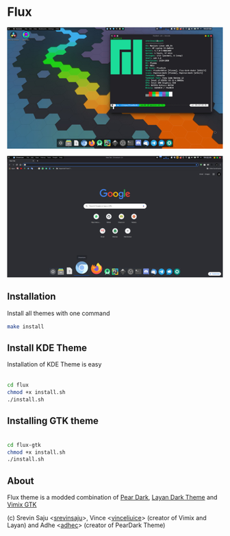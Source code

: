 # Flux

![preview for Flux theme](flux/flux_LF/contents/previews/preview.jpg)

![chromium using Flux Theme](flux/flux_LF/contents/previews/chromium.jpg)

## Installation
Install all themes with one command

```bash
make install
```

## Install KDE Theme
Installation of KDE Theme is easy

```bash

cd flux
chmod +x install.sh
./install.sh

```

## Installing GTK theme

```bash

cd flux-gtk
chmod +x install.sh
./install.sh

```
## About
Flux theme is a modded combination of 
[Pear Dark](https://store.kde.org/p/1313728/), 
[Layan Dark Theme](https://github.com/vinceliuice/Layan-gtk-theme) and 
[Vimix GTK](https://github.com/vinceliuice/vimix-gtk-themes)


(c) 
Srevin Saju <[srevinsaju](https://github.com/srevinsaju)>, 
Vince <[vinceliuice](https://github.com/vinceliuice)> (creator of Vimix and Layan) and 
Adhe <[adhec](https://github.com/adhec)> (creator of PearDark Theme)


